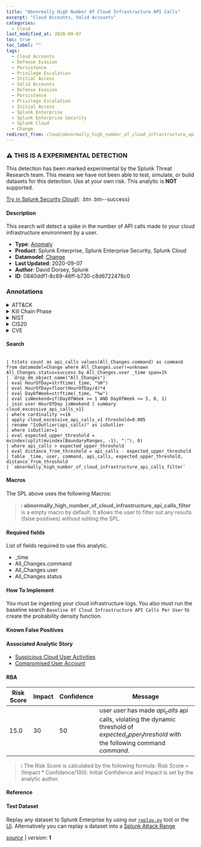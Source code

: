 ```yaml
---
title: "Abnormally High Number Of Cloud Infrastructure API Calls"
excerpt: "Cloud Accounts, Valid Accounts"
categories:
  - Cloud
last_modified_at: 2020-09-07
toc: true
toc_label: ""
tags:
  - Cloud Accounts
  - Defense Evasion
  - Persistence
  - Privilege Escalation
  - Initial Access
  - Valid Accounts
  - Defense Evasion
  - Persistence
  - Privilege Escalation
  - Initial Access
  - Splunk Enterprise
  - Splunk Enterprise Security
  - Splunk Cloud
  - Change
redirect_from: cloud/abnormally_high_number_of_cloud_infrastructure_api_calls/
---
```


### :warning: THIS IS A EXPERIMENTAL DETECTION
This detection has been marked experimental by the Splunk Threat Research team. This means we have not been able to test, simulate, or build datasets for this detection. Use at your own risk. This analytic is **NOT** supported.


[Try in Splunk Security Cloud](https://www.splunk.com/en_us/cyber-security.html){: .btn .btn--success}

#### Description

This search will detect a spike in the number of API calls made to your cloud infrastructure environment by a user.

- **Type**: [Anomaly](https://github.com/splunk/security_content/wiki/Detection-Analytic-Types)
- **Product**: Splunk Enterprise, Splunk Enterprise Security, Splunk Cloud
- **Datamodel**: [Change](https://docs.splunk.com/Documentation/CIM/latest/User/Change)
- **Last Updated**: 2020-09-07
- **Author**: David Dorsey, Splunk
- **ID**: 0840ddf1-8c89-46ff-b730-c8d6722478c0

### Annotations
<details>
  <summary>ATT&CK</summary>

<div markdown="1">

#### [ATT&CK](https://attack.mitre.org/)

| ID          | Technique   | Tactic         |
| ----------- | ----------- |--------------- |
| [T1078.004](https://attack.mitre.org/techniques/T1078/004/) | Cloud Accounts | Defense Evasion, Persistence, Privilege Escalation, Initial Access |

| [T1078](https://attack.mitre.org/techniques/T1078/) | Valid Accounts | Defense Evasion, Persistence, Privilege Escalation, Initial Access |

</div>
</details>


<details>
  <summary>Kill Chain Phase</summary>

<div markdown="1">

* Exploitation
* Installation
* Delivery


</div>
</details>


<details>
  <summary>NIST</summary>

<div markdown="1">

* DE.AE



</div>
</details>

<details>
  <summary>CIS20</summary>

<div markdown="1">

* CIS 13



</div>
</details>

<details>
  <summary>CVE</summary>

<div markdown="1">


</div>
</details>


#### Search

```

| tstats count as api_calls values(All_Changes.command) as command from datamodel=Change where All_Changes.user!=unknown All_Changes.status=success by All_Changes.user _time span=1h 
| `drop_dm_object_name("All_Changes")` 
| eval HourOfDay=strftime(_time, "%H") 
| eval HourOfDay=floor(HourOfDay/4)*4 
| eval DayOfWeek=strftime(_time, "%w") 
| eval isWeekend=if(DayOfWeek >= 1 AND DayOfWeek <= 5, 0, 1) 
| join user HourOfDay isWeekend [ summary cloud_excessive_api_calls_v1] 
| where cardinality >=16 
| apply cloud_excessive_api_calls_v1 threshold=0.005 
| rename "IsOutlier(api_calls)" as isOutlier 
| where isOutlier=1 
| eval expected_upper_threshold = mvindex(split(mvindex(BoundaryRanges, -1), ":"), 0) 
| where api_calls > expected_upper_threshold 
| eval distance_from_threshold = api_calls - expected_upper_threshold 
| table _time, user, command, api_calls, expected_upper_threshold, distance_from_threshold 
| `abnormally_high_number_of_cloud_infrastructure_api_calls_filter`
```

#### Macros
The SPL above uses the following Macros:

> :information_source:
> **abnormally_high_number_of_cloud_infrastructure_api_calls_filter** is a empty macro by default. It allows the user to filter out any results (false positives) without editing the SPL.



#### Required fields
List of fields required to use this analytic.
* _time
* All_Changes.command
* All_Changes.user
* All_Changes.status



#### How To Implement
You must be ingesting your cloud infrastructure logs. You also must run the baseline search `Baseline Of Cloud Infrastructure API Calls Per User` to create the probability density function.
#### Known False Positives


#### Associated Analytic Story
* [Suspicious Cloud User Activities](/stories/suspicious_cloud_user_activities)
* [Compromised User Account](/stories/compromised_user_account)




#### RBA

| Risk Score  | Impact      | Confidence   | Message      |
| ----------- | ----------- |--------------|--------------|
| 15.0 | 30 | 50 | user $user$ has made $api_calls$ api calls, violating the dynamic threshold of $expected_upper_threshold$ with the following command $command$. |


> :information_source:
> The Risk Score is calculated by the following formula: Risk Score = (Impact * Confidence/100). Initial Confidence and Impact is set by the analytic author.


#### Reference


#### Test Dataset
Replay any dataset to Splunk Enterprise by using our [`replay.py`](https://github.com/splunk/attack_data#using-replaypy) tool or the [UI](https://github.com/splunk/attack_data#using-ui).
Alternatively you can replay a dataset into a [Splunk Attack Range](https://github.com/splunk/attack_range#replay-dumps-into-attack-range-splunk-server)




[*source*](https://github.com/splunk/security_content/tree/develop/detections/cloud/abnormally_high_number_of_cloud_infrastructure_api_calls.yml) \| *version*: **1**